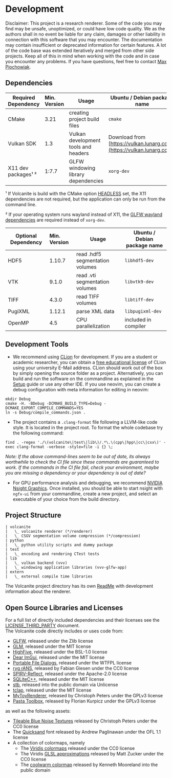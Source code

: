 # Development

Disclaimer: This project is a research renderer.
Some of the code you may find may be unsafe, unoptimized, or could have low code quality.
We as the authors shall in no event be liable for any claim, damages or other liability in connection with this software
that you may encounter.
The documentation may contain insufficient or deprecated information for certain features.
A lot of the code base was extended iteratively and merged from other side projects.
Keep all of this in mind when working with the code and in case you encounter any problems.
If you have questions, feel free to contact [Max Piochowiak](mailto:max.piochowiak@kit.edu).

## Dependencies

| Required Dependency | Min. Version | Usage                                 | Ubuntu / Debian package name                                           |
|---------------------|:-------------|---------------------------------------|------------------------------------------------------------------------|
| CMake               | 3.21         | creating project build files          | `cmake`                                                                |
| Vulkan SDK          | 1.3          | Vulkan development tools and headers  | Download from [https://vulkan.lunarg.com/](https://vulkan.lunarg.com/) |
| X11 dev packages¹ ² | 1:7.7        | GLFW windowing library dependencies   | `xorg-dev`                                                             |

¹ If Volcanite is build with the CMake option [HEADLESS](Setup.md#headless-builds) set, the X11 dependencies are not
required, but the application can only be run from the command line.

² If your operating system runs wayland instead of 
X11, the [GLFW wayland dependencies](https://www.glfw.org/docs/3.3/compile.html#compile_deps_wayland) are required
instead of `xorg-dev`.

| Optional Dependency | Min. Version | Usage                                   | Ubuntu / Debian package name  |
|---------------------|:-------------|-----------------------------------------|-------------------------------|
| HDF5                | 1.10.7       | read .hdf5 segmentation volumes         | `libhdf5-dev`                 |
| VTK                 | 9.1.0        | read .vti segmentation volumes          | `libvtk9-dev`                 |
| TIFF                | 4.3.0        | read TIFF volumes                       | `libtiff-dev`                 |
| PugiXML             | 1.12.1       | parse XML data                          | `libpugixml-dev`              |
| OpenMP              | 4.5          | CPU parallelization                     | included in compiler          |


## Development Tools

* We recommend using [CLion](https://www.jetbrains.com/clion/) for development.
  If you are a student or academic researcher, you can obtain a [free educational license](https://www.jetbrains.com/community/education/) of CLion using your university E-Mail address.
  CLion should work out of the box by simply opening the source folder as a project.
  Alternatively, you can build and run the software on the commandline as explained in the [Setup](Setup.md) guide or use any other IDE.
  If you use neovim, you can create a debug configuration with meta information for editing in neovim:
```
mkdir Debug
cmake -H. -BDebug -DCMAKE_BUILD_TYPE=Debug -DCMAKE_EXPORT_COMPILE_COMMANDS=YES
ln -s Debug/compile_commands.json .
```

* The project contains a `.clang-format` file following a LLVM-like code style. It is located in the project root.
  To format the whole codebase try the following command:
```
find . -regex './\(volcanite\|test\|lib\)/.*\.\(cpp\|hpp\|cc\|cxx\)' -exec clang-format -verbose -style=file -i {} \;
```

*Note: If the above command-lines seem to be out of date, its always worthwhile to check the CI file since these commands
are guaranteed to work. If the commands in the CI file fail, check your environment, maybe you are missing a dependency
or your dependency is out of date?*

* For GPU performance analysis and debugging, we recommend [NVIDIA Nsight Graphics](https://developer.nvidia.com/nsight-graphics).
  Once installed, you should be able to start nsight with `ngfx-ui` from your commandline, create a new project, and select an executable of your choice from the build directory.

## Project Structure

```
| volcanite
|   \_ volcanite renderer (*/renderer)
|   \_ CSGV segmentation volume compression (*/compression) 
| python
|   \_ python utility scripts and dummy package
| test
|   \_ encoding and rendering CTest tests
| lib
|   \_ vulkan backend (vvv)
|   \_ windowing application libraries (vvv-glfw-app)
| extern
|   \_ external compile time libraries
```

The Volcanite project directory has its own [ReadMe](../volcanite/ReadMe.md) with development information about the renderer.

## Open Source Libraries and Licenses

For a full list of directly included dependencies and their licenses
see the [LICENSE_THIRD_PARTY](../volcanite/package_assets/LICENSE_THIRD_PARTY.txt) document.  
The Volcanite code directly includes or uses code from:
* [GLFW](https://github.com/glfw/glfw), released under the Zlib license
* [GLM](https://github.com/g-truc/glm), released under the MIT license
* [HighFive](https://github.com/BlueBrain/HighFive?tab=readme-ov-file), released under the BSL-1.0 license
* [Dear ImGui](https://github.com/ocornut/imgui), released under the MIT license
* [Portable File Dialogs](https://github.com/samhocevar/portable-file-dialogs), released under the WTFPL license
* [ryg rANS](https://github.com/rygorous/ryg_rans), released by Fabian Giesen under the CC0 license
* [SPIRV-Reflect](https://github.com/KhronosGroup/SPIRV-Reflect), released under the Apache-2.0 license
* [SQLiteC++](https://github.com/SRombauts/SQLiteCpp), released under the MIT license
* [stb](https://github.com/nothings/stb), released into the public domain via Unlicense
* [tclap](https://tclap.sourceforge.net/), released under the MIT license
* [MyToyRenderer](https://github.com/MomentsInGraphics/vulkan_renderer), released by Christoph Peters under the GPLv3 license 
* [Pasta Toolbox](https://github.com/pasta-toolbox/), released by Florian Kurpicz under the GPLv3 license

as well as the following assets:
* [Tileable Blue Noise Textures](http://momentsingraphics.de/BlueNoise.html) released by Christoph Peters under the CC0 license
* The [Quicksand](https://fonts.google.com/specimen/Quicksand) font released by Andrew Paglinawan under the OFL 1.1 license
* A collection of colormaps, namely
  * The [Viridis colormaps](https://bids.github.io/colormap/) released under the CC0 license
  * The Viridis [GLSL approximations](https://www.shadertoy.com/view/WlfXRN) released by Matt Zucker under the CC0 license
  * The [coolwarm colormap](https://www.kennethmoreland.com/color-advice/) released by Kenneth Mooreland into the public domain

<!---
[ToDo]

See also the [Volcanite Project ReadMe](../volcanite/ReadMe.md)

Notes to include:

* CMake build
  * selecting optional libraries
  * packaging / installing
* VVV Framework
  * Pass abstraction
  * Synchronization Primitives
  * Shader management: reflections, SPIRV compilation,
  * GUI / parameter interface
  * Shader utilities: random numbers and noise, transfer functions,
  * Volume resources and readers
* Volcanite
  * general architecture, functionality and principles
  * compressed segmentation volumes and GPU caches (Paper)
  * csgv_renderer Shader walkthrough
* Other executables
  * compression development renderer
  * brick viewer
* Debugging and Analysis
  * Enabling the Address Sanitizer
  * Using NVIDIA nsight
  * debugPrintfEXT in shaders
  * Performance Analysis
    * MiniTimer
    * GPU: nsight, ctx->debugMarker, Performance Counters, ..
    * Automation: quick and dirty tips and tricks 
-->
